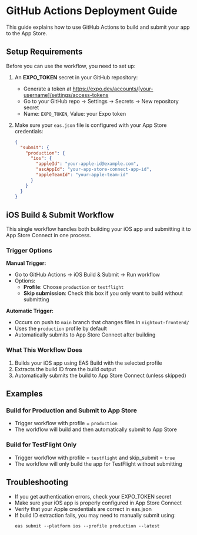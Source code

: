 # GitHub Actions Deployment Guide

This guide explains how to use GitHub Actions to build and submit your app to the App Store.

## Setup Requirements

Before you can use the workflow, you need to set up:

1. An **EXPO_TOKEN** secret in your GitHub repository:
   - Generate a token at https://expo.dev/accounts/[your-username]/settings/access-tokens
   - Go to your GitHub repo → Settings → Secrets → New repository secret
   - Name: `EXPO_TOKEN`, Value: your Expo token

2. Make sure your `eas.json` file is configured with your App Store credentials:
   ```json
   {
     "submit": {
       "production": {
         "ios": {
           "appleId": "your-apple-id@example.com",
           "ascAppId": "your-app-store-connect-app-id",
           "appleTeamId": "your-apple-team-id"
         }
       }
     }
   }
   ```

## iOS Build & Submit Workflow

This single workflow handles both building your iOS app and submitting it to App Store Connect in one process.

### Trigger Options

**Manual Trigger:**
- Go to GitHub Actions → iOS Build & Submit → Run workflow
- Options:
  - **Profile**: Choose `production` or `testflight`
  - **Skip submission**: Check this box if you only want to build without submitting

**Automatic Trigger:**
- Occurs on push to `main` branch that changes files in `nightout-frontend/`
- Uses the `production` profile by default
- Automatically submits to App Store Connect after building

### What This Workflow Does

1. Builds your iOS app using EAS Build with the selected profile
2. Extracts the build ID from the build output
3. Automatically submits the build to App Store Connect (unless skipped)

## Examples

### Build for Production and Submit to App Store
- Trigger workflow with profile = `production`
- The workflow will build and then automatically submit to App Store

### Build for TestFlight Only
- Trigger workflow with profile = `testflight` and skip_submit = `true`
- The workflow will only build the app for TestFlight without submitting

## Troubleshooting

- If you get authentication errors, check your EXPO_TOKEN secret
- Make sure your iOS app is properly configured in App Store Connect
- Verify that your Apple credentials are correct in eas.json
- If build ID extraction fails, you may need to manually submit using:
  ```
  eas submit --platform ios --profile production --latest
  ``` 